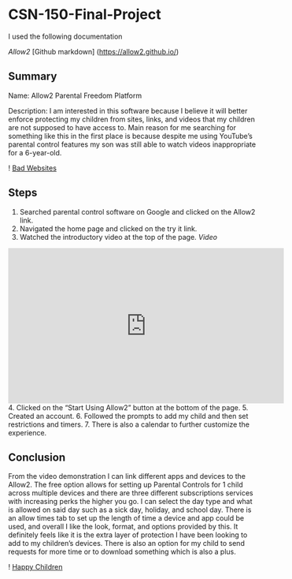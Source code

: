 # CSN-150-Final-Project

I used the following documentation

*Allow2*
[Github markdown] (https://allow2.github.io/)

## Summary

Name: Allow2 Parental Freedom Platform

Description: I am interested in this software because I believe it will better enforce protecting my children from sites, links, and videos that my children are not supposed to have access to. Main reason for me searching for something like this in the first place is because despite me using YouTube’s parental control features my son was still able to watch videos inappropriate for a 6-year-old.

! [Bad Websites](https://github.com/UnholySanctuary/CSN-150-Final-Project/blob/main/Bad%20Websites.jpg)

## Steps
1. Searched parental control software on Google and clicked on the Allow2 link.
2. Navigated the home page and clicked on the try it link.
3. Watched the introductory video at the top of the page. 
*Video*
<iframe width="560" height="315" src="https://www.youtube.com/embed/bvRTCNMMq7M" title="YouTube video player" frameborder="0" allow="accelerometer; autoplay; clipboard-write; encrypted-media; gyroscope; picture-in-picture" allowfullscreen></iframe>
4. Clicked on the “Start Using Allow2” button at the bottom of the page.
5. Created an account.
6. Followed the prompts to add my child and then set restrictions and timers.
7. There is also a calendar to further customize the experience.

## Conclusion

From the video demonstration I can link different apps and devices to the Allow2. The free option allows for setting up Parental Controls for 1 child across multiple devices and there are three different subscriptions services with increasing perks the higher you go. I can select the day type and what is allowed on said day such as a sick day, holiday, and school day. There is an allow times tab to set up the length of time a device and app could be used, and overall I like the look, format, and options provided by this. It definitely feels like it is the extra layer of protection I have  been looking to add to my children’s devices. There is also an option for my child to send requests for more time or to download something which is also a plus.

! [Happy Children](https://github.com/UnholySanctuary/CSN-150-Final-Project/blob/main/Happy%20Children.jpg)
